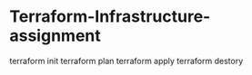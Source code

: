 # Terraform-Infrastructure-assignment

terraform init
terraform plan
terraform apply
terraform destory
